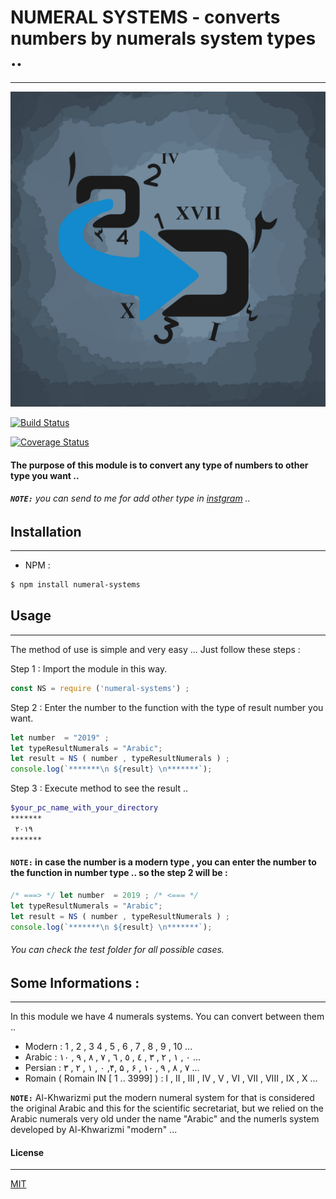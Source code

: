 # NUMERAL SYSTEMS - converts numbers by numerals system types ..
---
![imed-jaberi](logo.png) 

[![Build Status](https://travis-ci.org/3imed-jaberi/numeral-systems.svg?branch=master)](https://travis-ci.org/3imed-jaberi/numeral-systems)

[![Coverage Status](https://coveralls.io/repos/github/3imed-jaberi/numeral-systems/badge.svg?branch=master)](https://coveralls.io/github/3imed-jaberi/numeral-systems?branch=master)

#### The purpose of this module is to convert any type of numbers to other type you want ..  

###### **`NOTE:`** you can send to me for add other type in [instgram](https://www.instagram.com/3imed_jaberi/) ..

## Installation 
---

- NPM :
```bash
$ npm install numeral-systems
```

## Usage 
---
The method of use is simple and very easy ... Just follow these steps :

Step 1 : Import the module in this way.

```javascript
const NS = require ('numeral-systems') ;
```

Step 2 : Enter the number to the function with the type of result number you want.

```javascript
let number  = "2019" ;
let typeResultNumerals = "Arabic";
let result = NS ( number , typeResultNumerals ) ;
console.log(`*******\n ${result} \n*******`);
```

Step 3 : Execute method to see the result ..

```bash
$your_pc_name_with_your_directory
*******
 ۲۰۱۹
*******
```

#### **`NOTE:`** in case the number is a modern type , you can enter the number to the function in number type .. so the step 2 will be : 

```javascript
/* ===> */ let number  = 2019 ; /* <=== */
let typeResultNumerals = "Arabic";
let result = NS ( number , typeResultNumerals ) ;
console.log(`*******\n ${result} \n*******`);
```

###### You can check the test folder for all possible cases.

## Some Informations : 
---
In this module we have 4 numerals systems. You can convert between them  .. 
 - Modern : 1 , 2 , 3  4 , 5 , 6 , 7 , 8 , 9 , 10 ...
 - Arabic : ٠ , ١ , ٢ , ٣ , ٤ , ٥ , ٦ , ٧ , ٨ , ٩ , ١٠  ...
 - Persian : ٠ , ١ , ٢ , ٣ ,۴, ۵ , ۶ , ٧ , ٨ , ٩ , ١٠ ...
 - Romain ( Romain IN [ 1 .. 3999] ) : I , II , III , IV , V , VI , VII , VIII , IX , X  ... 

**`NOTE:`** Al-Khwarizmi put the modern numeral system for that is considered the original Arabic and this for the scientific secretariat, but we relied on the Arabic numerals very old under the name "Arabic" and the numerls  system developed by Al-Khwarizmi "modern" ...

#### License
---
[MIT](https://choosealicense.com/licenses/mit/) 

